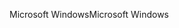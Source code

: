<span data-ttu-id="a7c04-101">Microsoft Windows</span><span class="sxs-lookup"><span data-stu-id="a7c04-101">Microsoft Windows</span></span>